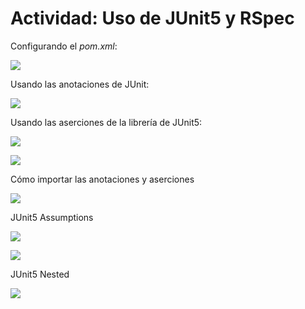 # Actividad: Uso de JUnit5 y RSpec <!-- omit in toc -->

Configurando el *pom.xml*:

![](2023-09-09-16-32-36.png)

Usando las anotaciones de JUnit:

![](2023-09-09-17-09-48.png)

Usando las aserciones de la librería de JUnit5:

![](2023-09-09-18-13-55.png)

![](2023-09-09-18-14-47.png)

Cómo importar las anotaciones y aserciones

![](2023-09-09-18-26-33.png)

JUnit5 Assumptions

![](2023-09-09-19-04-44.png)

![](2023-09-09-19-05-55.png)

JUnit5 Nested

![](2023-09-09-19-15-13.png)